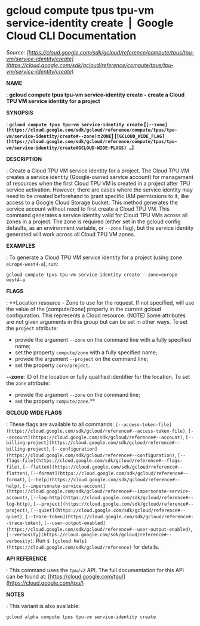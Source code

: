 # gcloud compute tpus tpu-vm service-identity create  |  Google Cloud CLI Documentation

*Source: [https://cloud.google.com/sdk/gcloud/reference/compute/tpus/tpu-vm/service-identity/create](https://cloud.google.com/sdk/gcloud/reference/compute/tpus/tpu-vm/service-identity/create)*

**NAME**

: **gcloud compute tpus tpu-vm service-identity create - create a Cloud TPU VM service identity for a project**

**SYNOPSIS**

: **`gcloud compute tpus tpu-vm service-identity create` [`[--zone](https://cloud.google.com/sdk/gcloud/reference/compute/tpus/tpu-vm/service-identity/create#--zone)`=`ZONE`] [`[GCLOUD_WIDE_FLAG](https://cloud.google.com/sdk/gcloud/reference/compute/tpus/tpu-vm/service-identity/create#GCLOUD-WIDE-FLAGS) …`]**

**DESCRIPTION**

: Create a Cloud TPU VM service identity for a project.
The Cloud TPU VM creates a service identity (Google-owned service account) for
management of resources when the first Cloud TPU VM is created in a project
after TPU service activation. However, there are cases where the service
identity may need to be created beforehand to grant specific IAM permissions to
it, like access to a Google Cloud Storage bucket. This method generates the
service account without need to first create a Cloud TPU VM.
This command generates a service identity valid for Cloud TPU VMs across all
zones in a project. The zone is required (either set in the gcloud config
defaults, as an environment variable, or `--zone` flag), but the
service identity generated will work across all Cloud TPU VM zones.

**EXAMPLES**

: To generate a Cloud TPU VM service identity for a project (using zone
`europe-west4-a`), run:

```
gcloud compute tpus tpu-vm service-identity create --zone=europe-west4-a
```

**FLAGS**

: **Location resource - Zone to use for the request.
If not specified, will use the value of the [compute/zone] property in the
current gcloud configuration. This represents a Cloud resource. (NOTE) Some
attributes are not given arguments in this group but can be set in other ways.
To set the `project` attribute:

- provide the argument `--zone` on the command line with a fully
specified name;
- set the property `compute/zone` with a fully specified name;
- provide the argument `--project` on the command line;
- set the property `core/project`.

**--zone**:
ID of the location or fully qualified identifier for the location.
To set the `zone` attribute:

- provide the argument `--zone` on the command line;
- set the property `compute/zone`.**

**GCLOUD WIDE FLAGS**

: These flags are available to all commands: `[--access-token-file](https://cloud.google.com/sdk/gcloud/reference#--access-token-file)`,
`[--account](https://cloud.google.com/sdk/gcloud/reference#--account)`, `[--billing-project](https://cloud.google.com/sdk/gcloud/reference#--billing-project)`,
`[--configuration](https://cloud.google.com/sdk/gcloud/reference#--configuration)`,
`[--flags-file](https://cloud.google.com/sdk/gcloud/reference#--flags-file)`,
`[--flatten](https://cloud.google.com/sdk/gcloud/reference#--flatten)`, `[--format](https://cloud.google.com/sdk/gcloud/reference#--format)`, `[--help](https://cloud.google.com/sdk/gcloud/reference#--help)`, `[--impersonate-service-account](https://cloud.google.com/sdk/gcloud/reference#--impersonate-service-account)`,
`[--log-http](https://cloud.google.com/sdk/gcloud/reference#--log-http)`,
`[--project](https://cloud.google.com/sdk/gcloud/reference#--project)`, `[--quiet](https://cloud.google.com/sdk/gcloud/reference#--quiet)`, `[--trace-token](https://cloud.google.com/sdk/gcloud/reference#--trace-token)`, `[--user-output-enabled](https://cloud.google.com/sdk/gcloud/reference#--user-output-enabled)`,
`[--verbosity](https://cloud.google.com/sdk/gcloud/reference#--verbosity)`.
Run `$ [gcloud help](https://cloud.google.com/sdk/gcloud/reference)` for details.

**API REFERENCE**

: This command uses the `tpu/v2` API. The full documentation for this
API can be found at: [https://cloud.google.com/tpu/](https://cloud.google.com/tpu/)

**NOTES**

: This variant is also available:

```
gcloud alpha compute tpus tpu-vm service-identity create
```